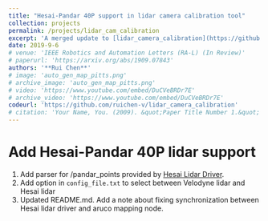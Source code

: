 ```yaml
---
title: "Hesai-Pandar 40P support in lidar camera calibration tool"
collection: projects
permalink: /projects/lidar_cam_calibration
excerpt: 'A merged update to [lidar_camera_calibration](https://github.com/ankitdhall/lidar_camera_calibration) that adds support for Hesai-Pandar 40P lidar.'
date: 2019-9-6
# venue: 'IEEE Robotics and Automation Letters (RA-L) (In Review)'
# paperurl: 'https://arxiv.org/abs/1909.07843'
authors: '**Rui Chen**'
# image: 'auto_gen_map_pitts.png'
# archive_image: 'auto_gen_map_pitts.png' 
# video: 'https://www.youtube.com/embed/DuCVeBRDr7E'
# archive_video: 'https://www.youtube.com/embed/DuCVeBRDr7E'
codeurl: 'https://github.com/ruichen-v/lidar_camera_calibration'
# citation: 'Your Name, You. (2009). &quot;Paper Title Number 1.&quot; <i>Journal 1</i>. 1(1).'
---
```

Add Hesai-Pandar 40P lidar support
============================
1. Add parser for /pandar_points provided by [Hesai Lidar Driver](https://github.com/HesaiTechnology/HesaiLidar-ros).
2. Add option in `config_file.txt` to select between Velodyne lidar and Hesai lidar
3. Updated README.md. Add a note about fixing synchronization between Hesai lidar driver and aruco mapping node.
 
<!-- [Download paper here](https://arxiv.org/abs/1909.07843) -->
